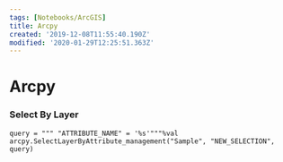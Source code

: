 ```yaml
---
tags: [Notebooks/ArcGIS]
title: Arcpy
created: '2019-12-08T11:55:40.190Z'
modified: '2020-01-29T12:25:51.363Z'
---
```


# Arcpy

### Select By Layer

```
query = """ "ATTRIBUTE_NAME" = '%s'"""%val
arcpy.SelectLayerByAttribute_management("Sample", "NEW_SELECTION", query)
```
